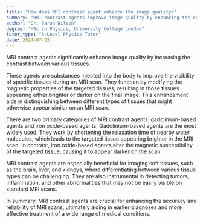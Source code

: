 ```yaml
---
title: "How does MRI contrast agent enhance the image quality?"
summary: "MRI contrast agents improve image quality by enhancing the contrast between various tissues, allowing for clearer differentiation and better diagnosis in medical imaging."
author: "Dr. Sarah Wilson"
degree: "MSc in Physics, University College London"
tutor_type: "A-Level Physics Tutor"
date: 2024-07-23
---
```


MRI contrast agents significantly enhance image quality by increasing the contrast between various tissues.

These agents are substances injected into the body to improve the visibility of specific tissues during an MRI scan. They function by modifying the magnetic properties of the targeted tissues, resulting in those tissues appearing either brighter or darker on the final image. This enhancement aids in distinguishing between different types of tissues that might otherwise appear similar on an MRI scan.

There are two primary categories of MRI contrast agents: gadolinium-based agents and iron oxide-based agents. Gadolinium-based agents are the most widely used. They work by shortening the relaxation time of nearby water molecules, which leads to the targeted tissue appearing brighter in the MRI scan. In contrast, iron oxide-based agents alter the magnetic susceptibility of the targeted tissue, causing it to appear darker on the scan.

MRI contrast agents are especially beneficial for imaging soft tissues, such as the brain, liver, and kidneys, where differentiating between various tissue types can be challenging. They are also instrumental in detecting tumors, inflammation, and other abnormalities that may not be easily visible on standard MRI scans.

In summary, MRI contrast agents are crucial for enhancing the accuracy and reliability of MRI scans, ultimately aiding in earlier diagnoses and more effective treatment of a wide range of medical conditions.
    